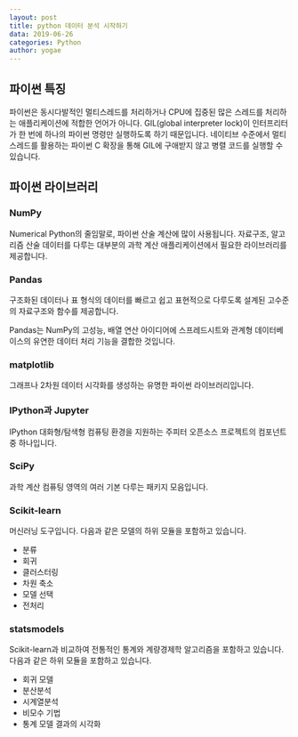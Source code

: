 ```yaml
---
layout: post
title: python 데이터 분석 시작하기
data: 2019-06-26
categories: Python
author: yogae
---
```


## 파이썬 특징

파이썬은 동시다발적인 멀티스레드를 처리하거나 CPU에 집중된 많은 스레드를 처리하는 애플리케이션에 적합한 언어가 아니다. GIL(global interpreter lock)이 인터프리터가 한 번에 하나의 파이썬 명령만 실행하도록 하기 때문입니다. 네이티브 수준에서 멀티스레드를 활용하는 파이썬 C 확장을 통해 GIL에 구애받지 않고 병렬 코드를 실행할 수 있습니다.

## 파이썬 라이브러리

### NumPy

Numerical Python의 줄임말로, 파이썬 산술 계산에 많이 사용됩니다. 자료구조, 알고리즘 산술 데이터를 다루는 대부분의 과학 계산 애플리케이션에서 필요한 라이브러리를 제공합니다.

### Pandas

구조화된 데이터나 표 형식의 데이터를 빠르고 쉽고 표현적으로 다루도록 설계된 고수준의 자료구조와 함수를 제공합니다.

Pandas는 NumPy의 고성능, 배열 연산 아이디어에 스프레드시트와 관계형 데이터베이스의 유연한 데이터 처리 기능을 결합한 것입니다.

### matplotlib

그래프나 2차원 데이터 시각화를 생성하는 유명한 파이썬 라이브러리입니다.

### IPython과 Jupyter

IPython 대화형/탐색형 컴퓨팅 환경을 지원하는 주피터 오픈소스 프로젝트의 컴포넌트 중 하나입니다.

### SciPy

과학 계산 컴퓨팅 영역의 여러 기본 다루는 패키지 모음입니다.

### Scikit-learn

머신러닝 도구입니다. 다음과 같은 모델의 하위 모듈을 포함하고 있습니다.

- 분류
- 회귀
- 클러스터링
- 차원 축소
- 모델 선택
- 전처리

### statsmodels

Scikit-learn과 비교하여 전통적인 통계와 계량경제학 알고리즘을 포함하고 있습니다. 다음과 같은 하위 모듈을 포함하고 있습니다.

- 회귀 모델
- 분산분석
- 시계열분석
- 비모수 기법
- 통계 모델 결과의 시각화